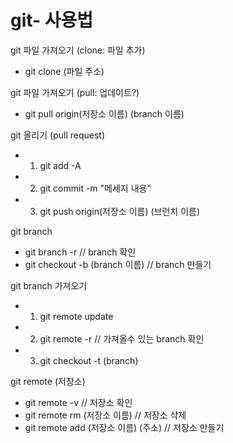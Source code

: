 # git- 사용법
git 파일 가져오기 (clone: 파일 추가)
- git clone (파일 주소)

git 파일 가져오기 (pull: 업데이트?)
- git pull origin(저장소 이름) (branch 이름)

git 올리기 (pull request)
- 1. git add -A  
- 2. git commit -m "메세지 내용"
- 3. git push origin(저장소 이름) (브런치 이름)

git branch
- git branch -r   // branch 확인
- git checkout -b (branch 이름) // branch 만들기

git branch 가져오기
- 1. git remote update
- 2. git remote -r   // 가져올수 있는 branch 확인
- 3. git checkout -t (branch)
 
git remote (저장소)
- git remote -v  // 저장소 확인
- git remote rm (저장소 이름)  // 저장소 삭제
- git remote add (저장소 이름) (주소) // 저장소 만들기 
